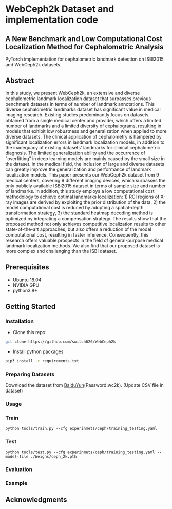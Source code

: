 # WebCeph2k Dataset and implementation code
## A New Benchmark and Low Computational Cost Localization Method for Cephalometric Analysis

PyTorch implementation for cephalometric landmark detection on ISBI2015 and WebCeph2k datasets.

## Abstract
In this study, we present WebCeph2k, an extensive and diverse cephalometric landmark localization dataset that surpasses previous benchmark datasets in terms of number of landmark annotations. This diverse cephalometric landmarks dataset has significant value in medical imaging research. Existing studies predominantly focus on datasets obtained from a single medical center and provider, which offers a limited number of landmarks and a limited diversity of cephalograms, resulting in models that exhibit low robustness and generalization when applied to more diverse datasets. The clinical application of cephalometry is hampered by significant localization errors in landmark localization models, in addition to the inadequacy of existing datasets' landmarks for clinical cephalometric diagnosis. The limited generalization ability and the occurrence of "overfitting" in deep learning models are mainly caused by the small size in the dataset. In the medical field, the inclusion of large and diverse datasets can greatly improve the generalization and performance of landmark localization models. This paper presents our WebCeph2k dataset from 9 medical centers, covering 9 different imaging devices, which surpasses the only publicly available ISBI2015 dataset in terms of sample size and number of landmarks. In addition, this study employs a low computational cost methodology to achieve optimal landmarks localization: 1) ROI regions of X-ray images are derived by exploiting the prior distribution of the data, 2) the model computational cost is reduced by adopting a spatial-depth transformation strategy, 3) the standard heatmap decoding method is optimized by integrating a compensation strategy.  The results show that the proposed method not only achieves competitive localization results to other state-of-the-art approaches, but also offers a reduction of the model computational cost, resulting in faster inference. Consequently, this research offers valuable prospects in the field of general-purpose medical landmark localization methods. We also find that our proposed dataset is more complex and challenging than the ISBI dataset.

## Prerequisites
- Ubuntu 18.04
- NVIDIA GPU 
- python3.8+

## Getting Started
### Installation

- Clone this repo:
```bash
git clone https://github.com/switch626/WebCeph2k
```

- Install python packages
```bash
pip3 install -r requirements.txt
```

### Preparing Datasets
Download the dataset from [BaiduYun][1](Password:wc2k). (Update CSV file in dataset)

### Usage



### Train
```
python tools/train.py --cfg experinmets/ceph/training_testing.yaml
```

### Test
```
python tools/test.py --cfg experinmets/ceph/training_testing.yaml --model-file ./Weighs/ceph_2k.pth
```

### Evaluation


### Example


## Acknowledgments

[1]:https://pan.baidu.com/s/1kQMeFARM-hh1bF-lUU7u3A?pwd=wc2k
